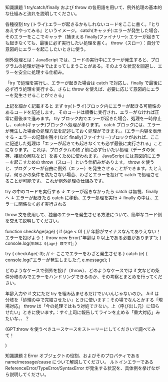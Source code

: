 知識課題 1
try/catch/finally および throw の各用語を用いて、例外処理の基本的な仕組みと流れを説明してください。

各種役割
try (トライ):エラーが起きるかもしれないコードをここに書く。『とりあえずやってみる』というイメージ。
catch(キャッチ):エラーが発生した場合、そのエラーをここでキャッチ（捕まえる
finally(ファイナリー): エラーが起きても起きなくても、最後に必ず実行したい処理を書く。
throw（スロー）：自分で意図的にエラーを起こしたいときに使う。

例外処理とは：JavaScript では、コードの実行中にエラーが発生すると、プログラムの処理が途中で止まってしまうことがある。そのような状況を回避し、エラーを安全に処理する仕組み。

「try で処理を実行し、エラーが起きた場合は catch で対応し、finally で最後に必ず行う処理を実行する。さらに throw を使えば、必要に応じて意図的にエラーを発生させることができる」

上記を細かく記載すると
まず try(トライ)ブロック内にエラーが起きる可能性のあるコードを記述します。
そのコードは順番に実行され、エラーがなければ正常に最後まで進みます。
try ブロック内でエラーが起きた場合、処理を一時停止し、catch(キャッチ)ブロックへ処理が移ります。
catch ブロックには、エラーが発生した場合の処理方法を記述しておく処理ができます。。(エラー内容を表示する・エラーの記録を残す)など
finally(ファイナリー)ブロックがあれば、ここに記述した処理は「エラーが起きても起きなくても必ず最後に実行される」ことになります。
これは、プログラムの終了前に必ず行いたい処理（データの保存、接続の解除など）を書くために使われます。
JavaScript には意図的にエラーを起こすための throw（スロー）という仕組みがあります。
throw を使うと、プログラマーが自由に例外（エラー）を発生させることができます。たとえば、何らかの条件を満たさない場合、わざとエラーを投げて catch で処理させることが可能です。
これが例外処理の仕組みです。

try の中のコードを実行する
↓
エラーが起きなかったら catch は無視、finally へ
↓
エラーが起きたら catch に移動、エラー処理を実行
↓
finally の中は、エラーに関係なく必ず実行される

throw 文を使用して、独自のエラーを発生させる方法について、簡単なコード例を交えて説明してください。

function checkAge(age) {
if (age < 0) {
// 年齢がマイナスなんてありえない！エラーを投げよう！
throw new Error("年齢は 0 以上である必要があります");
}
console.log(`年齢は ${age} 歳です`);
}

try {
checkAge(-3); // ← ここでエラーをわざと発生させる
} catch (e) {
console.log("エラーが発生しました:", e.message);
}

どのようなケースで例外を投げ（throw）、どのようなケースでは if 文などの条件分岐のみでエラーをハンドリングできるのか、その考察とまとめを行ってください。

年齢入力や
if 文にただ try を組み込ませるだけでいいんじゃないのか。
A:if は分岐を「処理の中で完結させたい」ときに使います：その場でなんとかする「現場対応」
throw は「今の処理ではもう対処できない。上（呼び出し元）に知らせたい」ときに使います。：すぐ上司に報告してラインを止める「重大対応」みたいな、、？

(GPT:throw を使うべきユースケースをストーリーにしてくださいで調べてみて！

)

知識課題 2
Error オブジェクトの役割、およびそのプロパティである name/message/cause について解説してください。
ルトインエラーである ReferenceError/TypeError/SyntaxError が発生する状況を、具体例を挙げながら説明してください。
